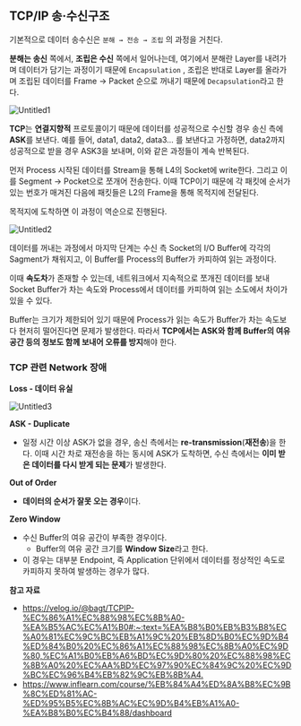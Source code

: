 ## **TCP/IP 송·수신구조**

기본적으로 데이터 송수신은 `분해 → 전송 → 조립` 의 과정을 거친다.

**분해는 송신** 쪽에서, **조립은 수신** 쪽에서 일어나는데, 여기에서 분해란 Layer를 내려가며 데이터가 담기는 과정이기 때문에 `Encapsulation` , 조립은 반대로 Layer를 올라가며 조립된 데이터를 Frame → Packet 순으로 꺼내기 때문에 `Decapsulation`라고 한다.

![Untitled1](https://github.com/Heo-y-y/development-blog/assets/112863029/ab1bd57a-1a8b-4cce-b8ed-61500ad6ee8d)

**TCP**는 **연결지향적** 프로토콜이기 때문에 데이터를 성공적으로 수신할 경우 송신 측에 **ASK**를 보낸다. 예를 들어, data1, data2, data3… 를 보낸다고 가정하면, data2까지 성공적으로 받을 경우 ASK3을 보내며, 이와 같은 과정들이 계속 반복된다.

먼저 Process 시작된 데이터를 Stream을 통해 L4의 Socket에 write한다. 그리고 이를 Segment → Pocket으로 쪼개어 전송한다. 이때 TCP이기 때문에 각 패킷에 순서가 있는 번호가 매겨진 다음에 패킷들은 L2의 Frame을 통해 목적지에 전달된다.

목적지에 도착하면 이 과정이 역순으로 진행된다.

![Untitled2](https://github.com/Heo-y-y/development-blog/assets/112863029/3c29364e-1121-4c93-ac08-db6138824ad2)

데이터를 꺼내는 과정에서 마지막 단계는 수신 측 Socket의 I/O Buffer에 각각의 Sagment가 채워지고, 이 Buffer를 Process의 Buffer가 카피하여 읽는 과정이다.

이때 **속도차**가 존재할 수 있는데, 네트워크에서 지속적으로 쪼개진 데이터를 보내 Socket Buffer가 차는 속도와 Process에서 데이터를 카피하여 읽는 소도에서 차이가 있을 수 있다.

Buffer는 크기가 제한되어 있기 때문에 Process가 읽는 속도가 Buffer가 차는 속도보다 현저히 떨어진다면 문제가 발생한다. 따라서 **TCP에서는 ASK와 함께 Buffer의 여유공간 등의 정보도 함께 보내어 오류를 방지**해야 한다.

### TCP 관련 Network 장애

**Loss - 데이터 유실**

![Untitled3](https://github.com/Heo-y-y/development-blog/assets/112863029/e9d35717-ddec-4b90-a302-836c93d03169)

**ASK - Duplicate**

- 일정 시간 이상 ASK가 없을 경우, 송신 측에서는 **re-transmission**(**재전송**)을 한다. 이때 시간 차로 재전송을 하는 동시에 ASK가 도착하면, 수신 측에서는 **이미 받은 데이터를 다시 받게 되는 문제**가 발생한다.

**Out of Order**

- **데이터의 순서가 잘못 오는 경우**이다.

**Zero Window**

- 수신 Buffer의 여유 공간이 부족한 경우이다.
    - Buffer의 여유 공간 크기를 **Window Size**라고 한다.
- 이 경우는 대부분 Endpoint, 즉 Application 단위에서 데이터를 정상적인 속도로 카피하지 못하여 발생하는 경우가 많다.

**참고 자료**
- <https://velog.io/@bagt/TCPIP-%EC%86%A1%EC%88%98%EC%8B%A0-%EA%B5%AC%EC%A1%B0#:~:text=%EA%B8%B0%EB%B3%B8%EC%A0%81%EC%9C%BC%EB%A1%9C%20%EB%8D%B0%EC%9D%B4%ED%84%B0%20%EC%86%A1%EC%88%98%EC%8B%A0%EC%9D%80,%EC%A1%B0%EB%A6%BD%EC%9D%80%20%EC%88%98%EC%8B%A0%20%EC%AA%BD%EC%97%90%EC%84%9C%20%EC%9D%BC%EC%96%B4%EB%82%9C%EB%8B%A4.>
- <https://www.inflearn.com/course/%EB%84%A4%ED%8A%B8%EC%9B%8C%ED%81%AC-%ED%95%B5%EC%8B%AC%EC%9D%B4%EB%A1%A0-%EA%B8%B0%EC%B4%88/dashboard>
